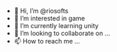 - 👋 Hi, I’m @riosofts
- 👀 I’m interested in game
- 🌱 I’m currently learning unity
- 💞️ I’m looking to collaborate on ...
- 📫 How to reach me ...

<!---
riosofts/riosofts is a ✨ special ✨ repository because its `README.md` (this file) appears on your GitHub profile.
You can click the Preview link to take a look at your changes.
--->

